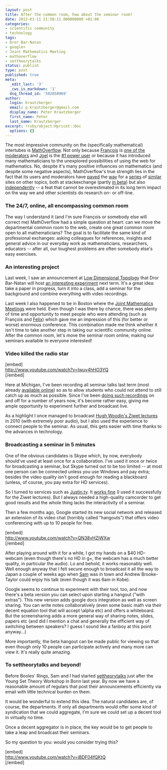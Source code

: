 ```yaml
---
layout: post
title: After the common room, how about the seminar room?
date: 2012-01-11 21:50:11.000000000 +01:00
categories:
- scientific community
- technology
tags:
- Dror Bar-Natan
- google+
- Joint Mathematics Meeting
- mathoverflow
- settheorytalks
status: publish
type: post
published: true
meta:
  _edit_last: '3'
  _cws_is_markdown: '1'
  dsq_thread_id: '592858969'
author:
  login: krautzberger
  email: p.krautzberger@gmail.com
  display_name: Peter Krautzberger
  first_name: Peter
  last_name: Krautzberger
excerpt: !ruby/object:Hpricot::Doc
  options: {}
---
```


The most impressive community on the (specifically mathematical) intertubes is [MathOverflow](http://mathoverflow.net). Not only because [François](http://boolesrings.org/dorais) is [one of the moderators](http://mathoverflow.net/users/2000/francois-g-dorais) and [Joel](http://boolesrings.org/hamkins) is the [#1 power user](http://mathoverflow.net/users/1946/joel-david-hamkins) or because it has introduced many mathematicians to the unexplored possibilities of using the web for mathematics. No, despite it's many positive influences on mathematics (and despite some negative aspects), MathOverflow's true strength lies in the fact that its users and moderators have [paved](http://math.stackexchange.com/) the [way](http://cstheory.stackexchange.com/) for a [series](http://physics.stackexchange.com/) of [similar](http://stats.stackexchange.com/) sites on other topics, both at stackexchange (partly [in beta](http://area51.stackexchange.com/categories/7/science)) but also [independently](http://www.or-exchange.com/) -- a feat that cannot be overestimated in its long term impact on the way we and other scientists do research on- or off-line.

### The 24/7, online, all encompassing common room

The way I understand it (and I'm sure François or somebody else will correct me) MathOverflow had a simple question at heart: can we move the departmental common room to the web, create one great common room open to all mathematicians? The goal is to facilitate the same kind of professional exchanges: asking colleagues for references, insights and general advice in our everyday work as mathematicians, researchers, educators -- after all, our toughest problems are often somebody else's easy exercises.

### An interesting project

Last week, I saw an announcement at [Low Dimensional Topology](http://ldtopology.wordpress.com/2012/01/03/bar-natan-dancso-paper-comes-with-seminar-and-video/) that Dror Bar-Natan will host [an interesting experiment](http://www.math.toronto.edu/drorbn/papers/WKO/) next term. It's a great idea: take a paper in progress, turn it into a class, add a seminar for the background and combine everything with video recordings.

Last week I also happened to be in Boston where the [Joint Mathematics Meetings](http://jointmathematicsmeetings.org) were held. Even though I was there by chance, there was plenty of time and opportunity to meet people who were attending (such as François and [Felix](www.felixbreuer.net/)) which gave me an impression of this (for better or worse) enormous conference. This combination made me think whether it isn't time to take another step in taking our scientific community online. After the common room, let's move the seminar room online, making our seminars available to everyone interested!

### Video killed the radio star

[embed]  
 http://www.youtube.com/watch?v=Iwuy4hHO3YQ  
 [/embed]

Here at Michigan, I've been recording all seminar talks last term (most already [available online](http://vimeo.com/pkrautzberger)) so as to allow students who could not attend to still catch up as much as possible. Since I've been [doing such recordings](http://www.math.fu-berlin.de/w/Math/WhatIsSeminar) on and off for a number of years now, it's become rather easy, giving me ample opportunity to experiment further and broadcast live.

As a highlight I once managed to broadcast [Hugh Woodin's Ziwet lectures](http://www.math.lsa.umich.edu/seminars/SpecLectures/ziwet.html) in 2010 (with extremely poor audio), but I also used the experience to connect people to the seminar. As usual, this gets easier with time thanks to the advances in technology.

### Broadcasting a seminar in 5 minutes

One of the obvious candidates is Skype which, by now, everybody should've used at least once for a collaboration. I've used it once or twice for broadcasting a seminar, but Skype turned out to be too limited -- at most one person can be connected unless you use Windows and pay extra; besides the video quality isn't good enough for reading a blackboard (unless, of course, you pay extra for HD services).

So I turned to services such as [Justin.tv](http://www.justin.tv/). It [works fine](http://boolesrings.org/krautzberger/2010/11/06/live-broadcast-on-the-web-or-why-you-should-never-have-to-miss-a-talk-again/) (I used it successfully for the Ziwet lectures). But I always needed a high-quality camcorder to get good results and the whole thing lacks the interactivity of a seminar.

Then a few months ago, Google started its new social network and released an extension of its video chat (horribly called "hangouts") that offers video conferencing with up to 10 people for free.

[embed]  
 http://www.youtube.com/watch?v=QN38vHZjWXw  
 [/embed]

After playing around with it for a while, I got my hands on a $40 HD-webcam (even though there's no HD in g+, the webcam has a much better quality, in particular the audio). Lo and behold, it works reasonably well. Well enough anyway that I felt secure enough to broadcast it all the way to Japan a couple of weeks ago when [Sam](http://boolesrings.org/scoskey) was in town and Andrew Brooke-Taylor could enjoy his talk (even though it was 6am in Kobe).

Google seems to continue to experiment with their tool, too, and now there's a beta version you can select upon starting a hangout ("with extras"). This new version adds google docs integration as well as screen sharing. You can write notes collaboratively (even some basic math via their decent equation tool that will accept \alpha etc) and offers a whiteboard. But the screensharing adds a more general way of sharing notes, slides, papers etc (and did I mention a chat and generally the efficient way of switching between speakers? I guess I sound like a fanboy at this point anyway...)

More importantly, the beta hangout can be made public for viewing so that even though only 10 people can participate actively and many more can view it. It's really quite amazing.

### To settheorytalks and beyond!

Before Booles' Rings, Sam and I had started [settheorytalks](http://settheorytalks.wordpress.com) just after the Young Set Theory Workshop in Bonn last year. By now we have a reasonable amount of regulars that post their announcements efficiently via email with little technical burden on them.

It would be wonderful to extend this idea. The natural candidates are, of course, the departments. If only all departments would offer some kind of syndication that we could aggregate, I'm sure we could set up a decent tool in virtually no time.

Once a decent aggregator is in place, the key would be to get people to take a leap and broadcast their seminars.

So my question to you: would you consider trying this?

[embed]  
 http://www.youtube.com/watch?v=jBDF04fQKtQ  
 [/embed]